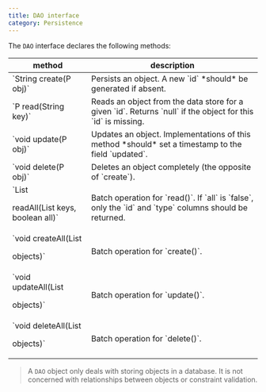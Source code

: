 ```yaml
---
title: DAO interface
category: Persistence
---
```


The `DAO` interface declares the following methods:

<table class="table table-striped">
	<thead>
		<tr>
			<th>method</th>
			<th>description</th>
		</tr>
	</thead>
	<tbody>
		<tr><td>`String create(P obj)`</td><td> Persists an object. A new `id` *should* be generated if absent.</td></tr>
		<tr><td>`P read(String key)`</td><td> Reads an object from the data store for a given `id`. Returns `null` if the object for this `id` is missing.</td></tr>
		<tr><td>`void update(P obj)`</td><td> Updates an object. Implementations of this method *should* set a timestamp to the field `updated`. </td></tr>
		<tr><td>`void delete(P obj)`</td><td> Deletes an object completely (the opposite of `create`).</td></tr>
		<tr><td>`List<P> readAll(List<String> keys, boolean all)`</td><td> Batch operation for `read()`. If `all` is `false`, only the `id` and `type` columns should be returned.</td></tr>
		<tr><td>`void createAll(List<P> objects)`</td><td> Batch operation for `create()`.</td></tr>
		<tr><td>`void updateAll(List<P> objects)`</td><td> Batch operation for `update()`.</td></tr>
		<tr><td>`void deleteAll(List<P> objects)`</td><td> Batch operation for `delete()`.</td></tr>
	</tbody>
</table>

> A `DAO` object only deals with storing objects in a database. It is not concerned with relationships between objects or
> constraint validation.